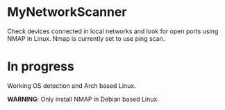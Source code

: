 # MyNetworkScanner
Check devices connected in local networks and look for open ports using NMAP in Linux.
Nmap is currently set to use ping scan.

# In progress
Working OS detection and Arch based Linux.

**WARNING**: Only install NMAP in Debian based Linux.
